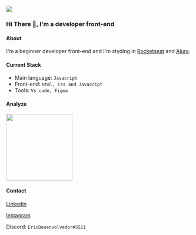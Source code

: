 ![](https://komarev.com/ghpvc/?username=Ericodesenvolvedor&color=006bed)

### Hi There :wave:, I'm a developer front-end

#### About 

I'm a beginner developer front-end and I'm styding in [Rocketseat](https://www.rocketseat.com.br) and [Alura](https://www.alura.com.br/).

#### Current Stack

- Main language: `Javacript`
- Front-end: `Html, Css and Javacript`
- Tools: `Vs code, Figma`

#### Analyze

<a href="https://github.com/Ericodesenvolvedor">
  <img height="180em" src="https://github-readme-stats-git-masterrstaa-rickstaa.vercel.app/api?username=Ericodesenvolvedor&show_icons=true&theme=dracula" />
</a>

#### Contact 

[Linkedin](https://www.linkedin.com/in/eric-de-oliveira-pereira/)

[Instagram](https://www.instagram.com/ericodesenvolvedor/)

Discord: `EricDesenvolvedor#5511`
